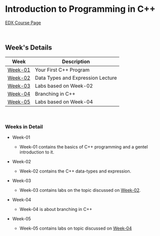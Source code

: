 # Introduction to Programming in C++

[EDX Course Page](https://www.edx.org/course/introduction-to-programming-in-c)

<br>

## Week's Details 

| Week | Description |
|---|---|
| [Week-01](/Course-01/Week-01) | Your First C++ Program |
| [Week-02](/Course-01/Week-02) | Data Types and Expression Lecture |
| [Week-03](/Course-01/Week-03) | Labs based on Week-02 |
| [Week-04](/Course-01/Week-04) | Branching in C++ |
| [Week-05](/Course-01/Week-05) | Labs based on Week-04 |

<br>

### Weeks in Detail

- Week-01
    - Week-01 contains the basics of C++ programming and a gentel introduction to it.

- Week-02
    - Week-02 contains the C++ data-types and expression.

- Week-03
    - Week-03 contains labs on the topic discussed on [Week-02](Week-02).

- Week-04
    - Week-04 is about branching in C++

- Week-05
    - Week-05 contains labs on topic discussed on [Week-04](Week-04)


